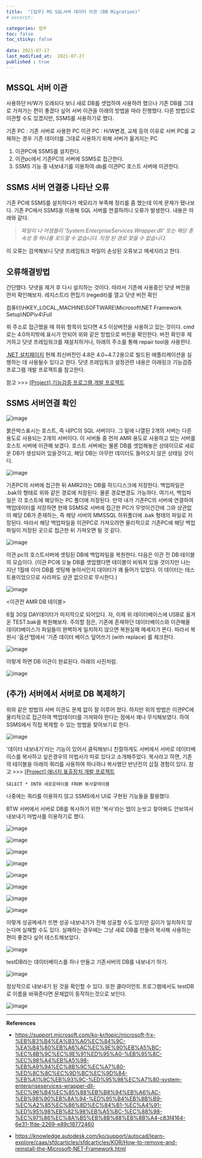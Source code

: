 ```yaml
---
title:  "[업무] MS SQL서버 데이터 이관 (DB Migration)"
# excerpt: 

categories: 업무
toc: false
toc_sticky: false
 
date: 2021-07-27
last_modified_at:  2021-07-27
published : true
---
```


<!-- 
포스트 양식은 아래를 참고하세요. 
## 제목

*"사전정의1"*
*"사전정의2"*

```
코드설명
코드설명
코드설명
```
> 인용구 입력

참고: https://support.zendesk.com/hc/ko/articles/203691016-%EB%A7%88%ED%81%AC%EB%8B%A4%EC%9A%B4%EC%9C%BC%EB%A1%9C-%ED%85%8D%EC%8A%A4%ED%8A%B8-%EC%84%9C%EC%8B%9D-%EC%A7%80%EC%A0%95%ED%95%98%EA%B8%B0

마크다운으로 이미지삽입
![이미지 로드되지 않는경우 텍스트](이미지주소)

html문법으로 이미지삽입
<img src="주소" width="40%" height="30%" title="px(픽셀) 크기 설정" alt="onlineimage"></img> -->



## MSSQL 서버 이관

사용하던 H/W가 오래되다 보니 새로 DB를 셋업하여 사용하려 했으나 기존 DB를 그대로 가져가는 편이 좋겠다 싶어 서버 이관을 아래의 방법을 따라 진행했다. 다른 방법으로 이관할 수도 있겠지만, SSMS를 사용하기로 했다.

기존 PC : 기존 서버로 사용한 PC
이관 PC : H/W변경, 교체 등의 이유로 서버 PC를 교체하는 경우 기존 데이터를 그대로 사용하기 위해 서버가 옮겨지는 PC

1. 이관PC에 SSMS를 설치한다. 
2. 이관pc에서 기존PC의 서버에 SSMS로 접근한다. 
3. SSMS 기능 중 내보내기를 이용하여 db를 이관PC 호스트 서버에 이관한다. 

## SSMS 서버 연결중 나타난 오류

기존 PC에 SSMS를 설치하다가 메모리가 부족해 정리를 좀 했는데 이게 문제가 됐나보다. 기존 PC에서 SSMS을 이용해 SQL 서버를 연결하려니 오류가 발생한다. 내용은 아래와 같다.


> *파일이 나 어셈블리 'System.EnterpriseServices.Wrapper.dll' 또는 해당 종속성 중 하나를 로드할 수 없습니다. 지정 된 경로 찾을 수 없습니다.*

이 오류는 검색해보니 닷넷 프레임워크 파일이 손상된 오류보고 메세지라고 한다.

## 오류해결방법

간단했다. 닷넷을 제거 후 다시 설치하는 것이다. 따라서 기존에 사용중인 닷넷 버전을 먼저 확인해보자.
레지스트리 편집기 (regedit)를 열고 닷넷 버전 확인

컴퓨터\HKEY_LOCAL_MACHINE\SOFTWARE\Microsoft\NET Framework Setup\NDP\v4\Full

위 주소로 접근했을 때 하위 항목이 있다면 4.5 이상버전을 사용하고 있는 것이다. cmd로는 4.0까지밖에 표시가 안되어 위와 같은 방법으로 버전을 확인한다. 버전 확인후 제거하고 닷넷 프레임워크를 재설치하거나, 아래의 주소를 통해 repair tool을 사용한다. 

[.NET 설치페이지](https://www.microsoft.com/en-us/download/details.aspx?id=30135)
현재 최신버전인 4.8은 4.0~4.7.2용으로 빌드된 애플리케이션을 실행하는 데 사용될수 있다고 한다. 닷넷 프레임워크 설정관련 내용은 아래링크 기능검증 프로그램 개발 프로젝트를 참고한다.  

참고  >>> [[Project] 기능검증 프로그램 개발 프로젝트](https://seungpphire.github.io/blog/%EC%B9%B4%ED%85%8C%EA%B3%A0%EB%A6%AC/, "online link")

## SSMS 서버연결 확인
![image](https://user-images.githubusercontent.com/82863114/127281165-3d377b9d-2e1c-488c-9b83-66af67350053.png)

붉은박스표시는 호스트, 즉 내PC의 SQL 서버이다. 그 밑에 나열된 2개의 서버는 다른 용도로 사용되는 2개의 서버이다. 이 서버들 중 먼저 AMR 용도로 사용하고 있는 서버를 호스트 서버에 이관해 보겠다. 호스트 서버에는 물론 DB를 셋업해놓은 상태이므로 새로운 DB가 생성되어 있을것이고, 해당 DB는 아무런 데이터도 들어오지 않은 상태일 것이다. 

![image](https://user-images.githubusercontent.com/82863114/127281384-7474fce9-b4e9-4f40-925f-301fdb0cd385.png)


기존PC의 서버에 접근한 뒤 AMR2라는 DB를 하드디스크에 저장한다. 백업파일은 .bak의 형태로 위와 같은 경로에 저장된다. 물론 경로변경도 가능하다. 여기서, 백업파일은 각 호스트에 해당하는 PC 폴더에 저장된다. 만약 내가 기존PC의 서버에 연결하여 백업데이터를 저장하면 현재 SSMS로 서버에 접근한 PC가 무엇이건간에 그와 상관없이 해당 DB가 존재하는, 즉 해당 서버의 MMSSQL 하위폴더에 .bak 형태의 파일로 저장된다. 따라서 해당 백업파일을 이관PC로 가져오려면 물리적으로 기존PC에 해당 백업파일이 저장된 곳으로 접근한 뒤 가져오면 될 것 같다.

![image](https://user-images.githubusercontent.com/82863114/127262834-02f1f21c-0982-4aa8-9cf0-50fcb2dea416.png)

이관 pc의 호스트서버에 셋팅된 DB에 백업파일을 복원한다. 
다음은 이관 전 DB 테이블의 모습이다. 
(이관 PC에 오늘 DB를 셋업했다면 테이블이 비워져 있을 것이지만 나는 지난 1월에 이미 DB를 셋팅해 놓아서인지 데이터가 꽤 들어가 있었다. 이 데이터는 테스트용이었으므로 사라져도 상관 없으므로 무시한다.)

![image](https://user-images.githubusercontent.com/82863114/127265392-60c4a4ce-5ea2-43ca-9eaa-a6c8ceb94499.png)

<이관전 AMR DB 테이블>

6월 30일 DAY데이터가 마지막으로 되어있다.
자, 이제 위 데이터베이스에 USB로 옮겨온 TEST.bak을 복원해보자.
주의할 점은, 기존에 존재하던 데이터베이스와 이관해올 데이터베이스가 파일들이 완벽하게 일치하지 않으면 복원실패 메세지가 뜬다. 따라서 복원시 '옵션'탭에서 '기존 데이터 베이스 덮어쓰기 (with replace) 를 체크한다.

![image](https://user-images.githubusercontent.com/82863114/127281682-ec5f5a06-169f-4f65-82fb-d2077849e5dc.png)

이렇게 하면 DB 이관이 완료된다. 아래의 사진처럼. 

![image](https://user-images.githubusercontent.com/82863114/127281553-62da8fad-b665-402c-8097-22531a70222b.png)

## (추가) 서버에서 서버로 DB 복제하기
위와 같은 방법의 서버 이관도 문제 없이 잘 이루어 졌다. 하지만 위의 방법은 이관PC에 물리적으로 접근하여 백업데이터를 가져와야 한다는 점에서 꽤나 무식해보였다. 하여 SSMS에서 직접 복제할 수 있는 방법을 찾아보기로 한다. 

![image](https://user-images.githubusercontent.com/82863114/127281801-8c6a49c1-c2eb-4a66-8df7-1bb2d1daf2c7.png)

'데이터 내보내기'라는 기능이 있어서 클릭해보니 친절하게도 서버에서 서버로 데이터베이스를 복사하고 싶은경우의 마법사가 따로 있다고 소개해주었다. 복사라고 하면, 기존의 테이블을 아래의 쿼리를 사용하여 하나하나 복사했던 
반년전의 삽질 경험이 있다. 
참고  >>> [[Project] 에너지 표출장치 개발 프로젝트](https://seungpphire.github.io/blog/)

```
SELECT * INTO 새로운테이블 FROM 복사할테이블
```
나중에는 쿼리를 이용하지 않고 SSMS에서 UI로 구현된 기능들을 활용했다. 

BTW
서버에서 서버로 DB를 복사하기 위한 '복사'라는 탭이 눈씻고 찾아봐도 안보여서 내보내기 마법사를 이용하기로 했다.

![image](https://user-images.githubusercontent.com/82863114/127272942-d9cc9783-23e4-4050-963e-3e4ee76d1290.png)

![image](https://user-images.githubusercontent.com/82863114/127273269-46b5911f-0a95-4dbf-8113-bf70b1bde641.png)

![image](https://user-images.githubusercontent.com/82863114/127273543-a0323ef2-561a-4317-94dc-768d2f68110b.png)

![image](https://user-images.githubusercontent.com/82863114/127273663-332b2582-2e23-47a8-8c2d-23e10d19292f.png)

![image](https://user-images.githubusercontent.com/82863114/127273747-b28bb1a7-91e2-4444-aa4a-e0f96b777210.png)

![image](https://user-images.githubusercontent.com/82863114/127273761-3c9a5474-3777-4558-8205-e6fa20b58699.png)

![image](https://user-images.githubusercontent.com/82863114/127273830-a4080c45-6dad-462a-bf56-897602b515d0.png)

![image](https://user-images.githubusercontent.com/82863114/127273896-1266d535-6f55-4410-bc58-7c21132f0363.png)

이렇게 성공메세가 뜨면 성공
내보내기가 전체 성공할 수도 있지만 길이가 일치하지 않는다며 실패할 수도 있다. 
실패하는 경우에는 그냥 새로 DB를 만들어 복사해 사용하는 편이 좋겠다 싶어 테스트해보았다.

![image](https://user-images.githubusercontent.com/82863114/127279133-04fc30d8-ca8c-4199-88c8-ac5108ae04b4.png)

testDB라는 데이터베이스를 하나 만들고 기존서버의 DB를 내보내기 하기.

![image](https://user-images.githubusercontent.com/82863114/127279431-0bee8fc6-1b09-43df-b64e-a2c5e8c4c8af.png)

정상적으로 내보내기 된 것을 확인할 수 있다. 또한 클라이언트 프로그램에서도 testDB로 이름을 바꿔준다면 문제없이 동작하는것으로 보인다. 

![image](https://user-images.githubusercontent.com/82863114/127280693-159f8b5f-2063-484d-a3b3-77bf772dffad.png) 


*****
**References**
* https://support.microsoft.com/ko-kr/topic/microsoft-frx-%EB%B3%B4%EA%B3%A0%EC%84%9C-%EA%B4%80%EB%A6%AC%EC%9E%90%EB%A5%BC-%EC%8B%9C%EC%9E%91%ED%95%A0-%EB%95%8C-%EC%98%A4%EB%A5%98-%EB%A9%94%EC%8B%9C%EC%A7%80-%ED%8C%8C%EC%9D%BC%EC%9D%84-%EB%A1%9C%EB%93%9C-%ED%95%98%EC%A7%80-system-enterpriseservices-wrapper-dll-%EC%96%B4%EC%85%88%EB%B8%94%EB%A6%AC-%EB%98%90%EB%8A%94-%ED%95%B4%EB%8B%B9-%EC%A2%85%EC%86%8D%EC%84%B1-%EC%A4%91-%ED%95%98%EB%82%98%EB%A5%BC-%EC%88%98-%EC%97%86%EC%8A%B5%EB%8B%88%EB%8B%A4-c83f4164-6e31-1fde-2269-e89c18772460

* https://knowledge.autodesk.com/ko/support/autocad/learn-explore/caas/sfdcarticles/sfdcarticles/KOR/How-to-remove-and-reinstall-the-Microsoft-NET-Framework.html